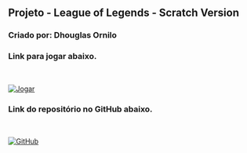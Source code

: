 ## Projeto - League of Legends - Scratch Version

### Criado por: Dhouglas Ornilo

### Link para jogar abaixo.

<br>

[![Jogar](https://img.shields.io/badge/Jogar_Agora-D32936?style=for-the-badge&logo=riot-games&logoColor=white)](https://scratch.mit.edu/projects/745712083/)
<br>

### Link do repositório no GitHub abaixo.

<br>

[![GitHub](https://img.shields.io/badge/Repositório_Dhouglas_Ornilo-100000?style=for-the-badge&logo=github&logoColor=white)](https://github.com/dhouglasornilo/Projeto-League-Of-Legends-Scratch-Version-Dhouglas-Ornilo)

